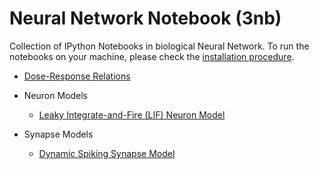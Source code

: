 <h1>Neural Network Notebook (3nb)</h1>

Collection of IPython Notebooks in biological Neural Network. To run the notebooks on your machine, please check the [installation procedure](http://nbviewer.ipython.org/github/ekaakurniawan/3nb/blob/master/Installation.ipynb?create=1).

* [Dose-Response Relations](http://nbviewer.ipython.org/github/ekaakurniawan/3nb/blob/master/Dose-Response%20Relations.ipynb?create=1)

* Neuron Models
  * [Leaky Integrate-and-Fire (LIF) Neuron Model](http://nbviewer.ipython.org/github/ekaakurniawan/3nb/blob/master/LifNeuron.ipynb?create=1)

* Synapse Models 
  * [Dynamic Spiking Synapse Model](http://nbviewer.ipython.org/github/ekaakurniawan/3nb/blob/master/DynamicSpikingSynapse.ipynb?create=1)
